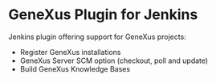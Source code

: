 # GeneXus Plugin for Jenkins

Jenkins plugin offering support for GeneXus projects:

- Register GeneXus installations
- GeneXus Server SCM option (checkout, poll and update)
- Build GeneXus Knowledge Bases
